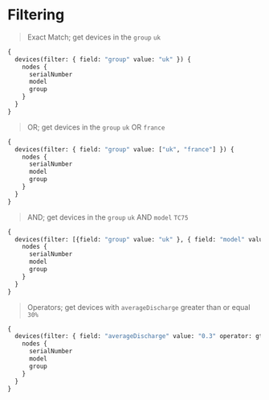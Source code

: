 # Filtering

> Exact Match; get devices in the `group` `uk`

```graphql
{
  devices(filter: { field: "group" value: "uk" }) {
    nodes {
      serialNumber
      model
      group
    }
  }
}
```

> OR; get devices in the `group` `uk` OR `france`

```graphql
{
  devices(filter: { field: "group" value: ["uk", "france"] }) {
    nodes {
      serialNumber
      model
      group
    }
  }
}
```

> AND; get devices in the `group` `uk` AND `model` `TC75`

```graphql
{
  devices(filter: [{field: "group" value: "uk" }, { field: "model" value: "TC75"}]) {
    nodes {
      serialNumber
      model
      group
    }
  }
}
```

> Operators; get devices with `averageDischarge` greater than or equal `30%`

```graphql
{
  devices(filter: { field: "averageDischarge" value: "0.3" operator: gte }) {
    nodes {
      serialNumber
      model
      group
    }
  }
}
```
